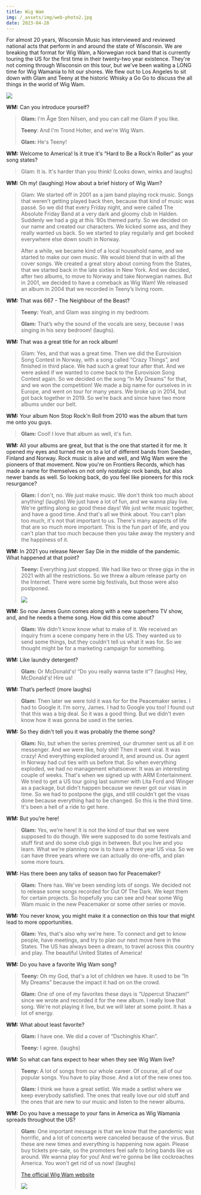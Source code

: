 ```yaml
---
title: Wig Wam
img: /_assets/img/web-photo2.jpg
date: 2023-04-28
---
```

For almost 20 years, Wisconsin Music has interviewed and reviewed national acts that perform in and around the state of Wisconsin.  We are breaking that format for Wig Wam, a Norwegian rock band that is currently touring the US for the first time in their twenty-two year existence.  They're not coming through Wisconsin on this tour, but we've been waiting a LONG time for Wig Wamania to hit our shores.  We flew out to Los Angeles to sit down with Glam and Teeny at the historic Whisky a Go Go to discuss the all things in the world of Wig Wam.

![](/_assets/img/dsc_4512_edited-1.jpg)

**WM:** Can you introduce yourself?

> **Glam:**  I'm Åge Sten Nilsen, and you can call me Glam if you like.
>
> **Teeny**:  And I'm Trond Holter, and we're Wig Wam.
>
> **Glam:**  He's Teeny!

**WM:**  Welcome to America!  Is it true it's “Hard to Be a Rock'n Roller” as your song states?

> Glam:  It is.  It's harder than you think! (Looks down, winks and laughs)

**WM:** Oh my!  (laughing)  How about a brief history of Wig Wam?

> Glam:  We started off in 2001 as a jam band playing rock music.  Songs that weren’t getting played back then, because that kind of music was passé.  So we did that every Friday night, and were called The Absolute Friday Band at a very dark and gloomy club in Halden.  Suddenly we had a gig at this ‘80s themed party.  So we decided on our name and created our characters.  We kicked some ass, and they really wanted us back.  So we started to play regularly and get booked everywhere else down south in Norway.
>
> After a while, we became kind of a local household name, and we started to make our own music.  We would blend that in with all the cover songs.  We created a great story about coming from the States, that we started back in the late sixties in New York.  And we decided, after two albums, to move to Norway and take Norwegian names.  But in 2001, we decided to have a comeback as Wig Wam!  We released an album in 2004 that we recorded in Teeny’s living room.

**WM:** That was 667 - The Neighbour of the Beast?

> **Teeny:**  Yeah, and Glam was singing in my bedroom.
>
> **Glam:**  That’s why the sound of the vocals are sexy, because I was singing in his sexy bedroom!  (laughs).

**WM:**  That was a great title for an rock album!

> Glam:  Yes, and that was a great time.  Then we did the Eurovision Song Contest in Norway, with a song called “Crazy Things”, and finished in third place.  We had such a great tour after that.  And we were asked if we wanted to come back to the Eurovision Song Contest again.  So we decided on the song “In My Dreams” for that, and we won the competition!  We made a big name for ourselves in in Europe, and went on tour for many years.  We broke up in 2014, but got back together in 2019.  So we’re back and since have two more albums under our belt.

**WM:**  Your album Non Stop Rock'n Roll from 2010 was the album that turn me onto you guys.

> **Glam:**  Cool!  I love that album as well, it's fun.

**WM:**  All your albums are great, but that is the one that started it for me.  It opened my eyes and turned me on to a lot of different bands from Sweden, Finland and Norway.  Rock music is alive and well, and Wig Wam were the pioneers of that movement.  Now you're on Frontiers Records, which has made a name for themselves on not only nostalgic rock bands, but also newer bands as well.  So looking back, do you feel like pioneers for this rock resurgance?

> **Glam:**  I don't, no.  We just make music.  We don't think too much about anything! (laughs)  We just have a lot of fun, and we wanna play live.  We're getting along so good these days!  We just write music together, and have a good time.  And that's all we think about.  You can't plan too much, it's not that important to us.  There's many aspects of life that are so much more important.  This is the fun part of life, and you can't plan that too much because then you take away the mystery and the happiness of it.

**WM:**  In 2021 you release Never Say Die in the middle of the pandemic.  What happened at that point?  

> **Teeny:**  Everything just stopped.  We had like two or three gigs in the in 2021 with all the restrictions.  So we threw a album release party on the Internet.  There were some big festivals, but those were also postponed.  
>
> ![](/_assets/img/wig-wam-live1.jpg)

**WM:**  So now James Gunn comes along with a new superhero TV show, and, and he needs a theme song.  How did this come about?

> **Glam:**  We didn't know know what to make of it.  We received an inquiry from a scene company here in the US.  They wanted us to send some things, but they couldn't tell us what it was for.  So we thought might be for a marketing campaign for something.

**WM:**  Like laundry detergent?

> **Glam:**  Or McDonald's!  “Do you really wanna taste it”?  (laughs)  Hey, McDonald's!  Hire us!

**WM:**  That’s perfect!  (more laughs)

> **Glam:**  Then later we were told it was for for the Peacemaker series.  I had to Google it.  I’m sorry, James.  I had to Google you too!  I found out that this was a big deal.  So it was a good thing.  But we didn't even know how it was gonna be used in the series.

**WM:**  So they didn't tell you it was probably the theme song?

> **Glam:**  No, but when the series premired, our drummer sent us all it on messenger.  And we were like, holy shit!  Then it went viral.  It was crazy!  And everything exploded around it, and around us.  Our agent in Norway had cut ties with us before that.  So when everything exploded, we had no management whatsoever.  It was an interesting couple of weeks.  That's when we signed up with ARM Entertainment.  We tried to get a US tour going last summer with Lita Ford and Winger as a package, but didn't happen because we never got our visas in time.  So we had to postpone the gigs, and still couldn't get the visas done because everything had to be changed.  So this is the third time.  It's been a hell of a ride to get here.  

**WM:**  But you’re here!

> **Glam:**  Yes, we’re here!  It is not the kind of tour that we were supposed to do though.  We were supposed to do some festivals and stuff first and do some club gigs in between.  But you live and you learn.  What we're planning now is to have a three year US visa.  So we can have three years where we can actually do one-offs, and plan some more tours.

**WM:**  Has there been any talks of season two for Peacemaker?

> **Glam:**  There has.  We've been sending lots of songs.  We decided not to release some songs recorded for Out Of The Dark.  We kept them for certain projects.  So hopefully you can see and hear some Wig Wam music in the new Peacemaker  or some other series or movie.

**WM:**  You never know, you might make it a connection on this tour that might lead to more opportunities.  

> **Glam:**  Yes, that's also why we're here.  To connect and get to know people, have meetings, and try to plan our next move here in the States.  The US has always been a dream, to travel across this country and play.  The beautiful United States of America!

**WM:**  Do you have a favorite Wig Wam song?

> **Teeny:**  Oh my God, that's a lot of children we have.  It used to be “In My Dreams” because the impact it had on on the crowd.  
>
> **Glam:**  One of one of my favorites these days is “Uppercut Shazam!” since we wrote and recorded it for the new album.  I really love that song.  We're not playing it live, but we will later at some point.  It has a lot of energy.

**WM:**  What about least favorite?

> **Glam:**  I have one.  We did a cover of “Dschinghis Khan”.
>
> **Teeny:**  I agree.  (laughs)

**WM:**  So what can fans expect to hear when they see Wig Wam live?

> **Teeny:**  A lot of songs from our whole career.  Of course, all of our popular songs.  You have to play those.  And a lot of the new ones too.
>
> **Glam:**  I think we have a great setlist.  We made a setlist where we keep everybody satisfied.  The ones that really love our old stuff and the ones that are new to our music and listen to the newer albums.

**WM:**  Do you have a message to your fans in America as Wig Wamania spreads throughout the US?

> **Glam:**  One important message is that we know that the pandemic was horrific, and a lot of concerts were canceled because of the virus.  But these are new times and everything is happening now again.  Please buy tickets pre-sale, so the promoters feel safe to bring bands like us around.  We wanna play for you!  And we're gonna be like cockroaches America.  You won't get rid of us now!  (laughs)
>
> [The official Wig Wam website](https://www.wigwamofficial.com/)
>
> ![](/_assets/img/wig-wam-fankort.jpg)